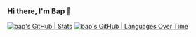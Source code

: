 ### Hi there, I'm Bap 👋


[![bap's GitHub | Stats](https://stats.quine.sh/bap/github?theme=light)](https://quine.sh)
[![bap's GitHub | Languages Over Time](https://stats.quine.sh/bap/languages-over-time?theme=dark)](https://quine.sh)
